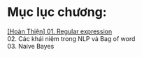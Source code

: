 # Mục lục chương:
<a href="https://github.com/nducthang/NCKH_2020/blob/master/Chapter02%20-%20Build%20your%20vocabulary%20(word%20tokenization)/01.%20Bi%E1%BB%83u%20th%E1%BB%A9c%20ch%C3%ADnh%20quy.ipynb">[Hoàn Thiện] 01. Regular expression</a><br/>
02. Các khái niệm trong NLP và Bag of word<br/>
03. Naive Bayes

